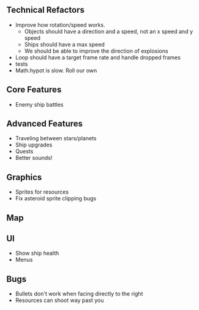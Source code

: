 ## Technical Refactors

- Improve how rotation/speed works.
  - Objects should have a direction and a speed, not an x speed and y speed
  - Ships should have a max speed
  - We should be able to improve the direction of explosions
- Loop should have a target frame rate and handle dropped frames
- tests
- Math.hypot is slow. Roll our own

## Core Features

- Enemy ship battles

## Advanced Features

- Traveling between stars/planets
- Ship upgrades
- Quests
- Better sounds!

## Graphics

- Sprites for resources
- Fix asteroid sprite clipping bugs

## Map

## UI

- Show ship health
- Menus

## Bugs

- Bullets don't work when facing directly to the right
- Resources can shoot way past you
